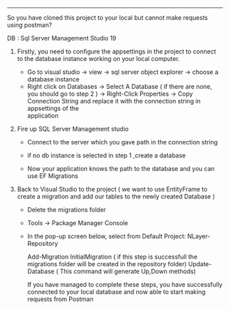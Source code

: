 ---

So you have cloned this project to your local but cannot make requests using postman?

DB : Sql Server Management Studio 19

1) Firstly, you need to configure the appsettings in the project to connect to the database instance working on your local computer.
   - Go to visual studio -> view -> sql server object explorer -> choose a database instance
   - Right click on Databases -> Select A Database ( if there are none, you should go to step 2 ) -> Right-Click Properties -> Copy Connection String and replace it with the connection string in appsettings of the   
     application
     
2) Fire up SQL Server Management studio
   - Connect to the server which you gave path in the connection string
   - if no db instance is selected in step 1 ,create a database
  
   - Now your application knows the path to the database and you can use EF Migrations
  
3) Back to Visual Studio to the project ( we want to use EntityFrame to create a migration and add our tables to the newly created Database )
   - Delete the migrations folder
   - Tools -> Package Manager Console
   - In the pop-up screen below, select from Default Project: NLayer-Repository

     Add-Migration InitialMigration ( if this step is successfull the migrations folder will be created in the repository folder)
     Update-Database ( This command will generate Up,Down methods)


     If you have managed to complete these steps, you have successfully connected to your local database and now able to  start making requests from Postman
     
   
   
